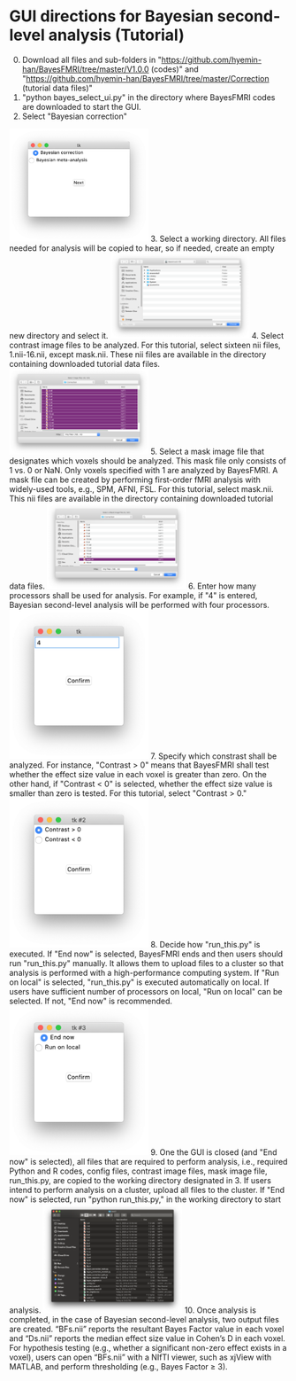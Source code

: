 # GUI directions for Bayesian second-level analysis (Tutorial) 

 0. Download all files and sub-folders in "https://github.com/hyemin-han/BayesFMRI/tree/master/V1.0.0 (codes)" and "https://github.com/hyemin-han/BayesFMRI/tree/master/Correction (tutorial data files)"
 1. "python bayes_select_ui.py" in the directory where BayesFMRI codes are downloaded to start the GUI.
 2. Select "Bayesian correction"
 <img src="https://github.com/hyemin-han/BayesFMRI/blob/master/Images/correction_shots/1_task_selection.png" width=50% height=50%>
 3. Select a working directory. All files needed for analysis will be copied to hear, so if needed, create an empty new directory and select it.
  <img src="https://github.com/hyemin-han/BayesFMRI/blob/master/Images/correction_shots/2_working_dir.png" width=50% height=50%>
  4. Select contrast image files to be analyzed. For this tutorial, select sixteen nii files, 1.nii-16.nii, except mask.nii. These nii files are available in the directory containing downloaded tutorial data files.
  <img src="https://github.com/hyemin-han/BayesFMRI/blob/master/Images/correction_shots/3_img_files.png" width=50% height=50%>
  5. Select a mask image file that designates which voxels should be analyzed. This mask file only consists of 1 vs. 0 or NaN. Only voxels specified with 1 are analyzed by BayesFMRI. A mask file can be created by performing first-order fMRI analysis with widely-used tools, e.g., SPM, AFNI, FSL. For this tutorial, select mask.nii. This nii files are available in the directory containing downloaded tutorial data files.
  <img src="https://github.com/hyemin-han/BayesFMRI/blob/master/Images/correction_shots/4_mask_file.png" width=50% height=50%>
  6. Enter how many processors shall be used for analysis. For example, if "4" is entered, Bayesian second-level analysis will be performed with four processors.
   <img src="https://github.com/hyemin-han/BayesFMRI/blob/master/Images/correction_shots/5_cpus.png" width=50% height=50%>
  7. Specify which constrast shall be analyzed. For instance, "Contrast > 0" means that BayesFMRI shall test whether the effect size value in each voxel is greater than zero. On the other hand, if "Contrast < 0" is selected, whether the effect size value is smaller than zero is tested. For this tutorial, select "Contrast > 0."
  <img src="https://github.com/hyemin-han/BayesFMRI/blob/master/Images/correction_shots/6_contrast.png" width=50% height=50%>
  8. Decide how "run_this.py" is executed. If "End now" is selected, BayesFMRI ends and then users should run "run_this.py" manually. It allows them to upload files to a cluster so that analysis is performed with a high-performance computing system. If "Run on local" is selected, "run_this.py" is executed automatically on local. If users have sufficient number of processors on local, "Run on local" can be selected. If not, "End now" is recommended.
    <img src="https://github.com/hyemin-han/BayesFMRI/blob/master/Images/correction_shots/7_how_to_run.png" width=50% height=50%>
    9. One the GUI is closed (and "End now" is selected), all files that are required to perform analysis, i.e., required Python and R codes, config files, contrast image files, mask image file, run_this.py, are copied to the working directory designated in 3. If users intend to perform analysis on a cluster, upload all files to the cluster. If "End now" is selected, run "python run_this.py," in the working directory to start analysis.
    <img src="https://github.com/hyemin-han/BayesFMRI/blob/master/Images/correction_shots/8_folder.png" width=50% height=50%>
    10. Once analysis is completed, in the case of Bayesian second-level analysis, two output files are created. “BFs.nii” reports the resultant Bayes Factor value in each voxel and “Ds.nii” reports the median effect size value in Cohen’s D in each voxel. For hypothesis testing (e.g., whether a significant non-zero effect exists in a voxel), users can open “BFs.nii” with a NIfTI viewer, such as xjView with MATLAB, and perform thresholding (e.g., Bayes Factor ≥ 3).
